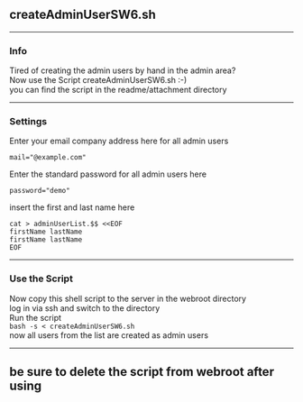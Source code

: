 ## createAdminUserSW6.sh 
------

### Info 
Tired of creating the admin users by hand in the admin area?<br>
Now use the Script createAdminUserSW6.sh :-) <br>
you can find the script in the readme/attachment directory<br>

------

### Settings
Enter your email company address here for all admin users
```
mail="@example.com"
```
Enter the standard password for all admin users here
```
password="demo"
```
insert the first and last name here
```
cat > adminUserList.$$ <<EOF
firstName lastName
firstName lastName
EOF
```
------

### Use the Script
Now copy this shell script to the server in the webroot directory<br>
log in via ssh and switch to the directory<br>
Run the script<br>
```bash -s < createAdminUserSW6.sh``` <br>
now all users from the list are created as admin users

------

## be sure to delete the script from webroot after using

